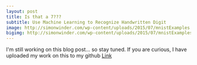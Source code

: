 ```yaml
---
layout: post
title: Is that a 7???
subtitle: Use Machine Learning to Recognize Handwritten Digit
image: http://simonwinder.com/wp-content/uploads/2015/07/mnistExamples.png
bigimg: http://simonwinder.com/wp-content/uploads/2015/07/mnistExamples.png
---
```


I'm still working on this blog post... so stay tuned. If you are curious, I have uploaded my work on this to my github [Link](https://github.com/saranaweera/Hand-Written-Digit-Recognition)

